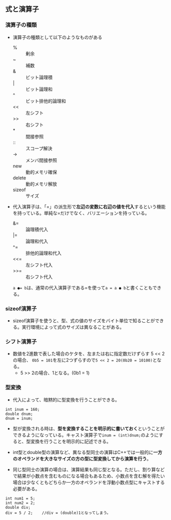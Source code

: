 ## 式と演算子
### 演算子の種類
* 演算子の種類として以下のようなものがある
  <dl>
  <dt>%</dt><dd>剰余</dd>
  <dt>~</dt><dd>補数</dd>
  <dt>&</dt>
  <dd>ビット論理積</dd>
  <dt>|</dt>
  <dd>ビット論理和</dd>
  <dt>^</dt>
  <dd>ビット排他的論理和</dd>
  <dt><<</dt>
  <dd>左シフト</dd>
  <dt\>>></dt>
  <dd>右シフト</dd>
  <dt>*</dt>
  <dd>間接参照</dd>
  <dt>::</dt>
  <dd>スコープ解決</dd>
  <dt>-></dt>
  <dd>メンバ間接参照</dd>
  <dt>new</dt>
  <dd>動的メモリ確保</dd>
  <dt>delete</dt> 
  <dd>動的メモリ解放</dd>
  <dt>sizeof</dt>
  <dd>サイズ</dd>

* 代入演算子は、「=」の派生形で**左辺の変数に右辺の値を代入**するという機能を持っている。単純な=だけでなく、バリエーションを持っている。
  <dt>&=</dt>
  <dd>論理積代入</dd>
  <dt>|=</dt>
  <dd>論理和代入</dd>
  <dt>^=</dt>
  <dd>排他的論理和代入</dd>
  <dt><<=</dt>
  <dd>左シフト代入</dd>
  <dt>>>=</dt>
  <dd>右シフト代入</dd>
  
  `a ●= b`は、通常の代入演算子である=を使って`a = a ● b`と書くこともできる。

### sizeof演算子
* sizeof演算子を使うと、型、式の値のサイズをバイト単位で知ることができる。実行環境によって式のサイズは異なることがある。

### シフト演算子
* 数値を2進数で表した場合のケタを、左または右に指定数だけずらす 5 << 2の場合、
  `0b5 = 101`を左に2つずらすので`5 << 2 = 20(0b20 = 10100)`となる。
  * 5 >> 2の場合、1となる。(0b1 = 1)

### 型変換
* 代入によって、暗黙的に型変換を行うことができる。
```
int inum = 160;
double dnum;
dnum = inum;
```

* 型が変換される時は、**型を変換することを明示的に書いておく**ということができるようになっている。キャスト演算子で`inum = (int)dnum;`のようにすると、型変換を行うことを明示的に記述できる。

* int型とdouble型の演算など、異なる型同士の演算はC++では一般的に**一方のオペランドを大きなサイズの方の型に型変換してから演算を行う**。

* 同じ型同士の演算の場合は、演算結果も同じ型となる。ただし、割り算などで結果が小数点を含むものになる場合もあるため、小数点を含む解を得たい場合は少なくともどちらか一方のオペランドを浮動小数点型にキャストする必要がある。
```
int num1 = 5;
int num2 = 2;
double div;
div = 5 / 2;    //div = (double)1となってしまう。
```